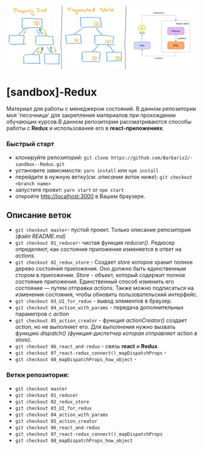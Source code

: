 ![](https://github.com/Barbaris2/-sandbox--Redux/blob/master/images/1.png?style=centerme)

# [sandbox]-Redux

Материал для работы с менеджером состояний. В данном репозитории моя 'песочница' для закрепления материалов при прохождении обучающих курсов.В данном репозитории рассматриваются способы работы с **Redux** и использование его в **react-приложениях**.

### Быстрый старт

- клонируйте репозиторий: `git clone https://github.com/Barbaris2/-sandbox--Redux.git`
- уcтановите зависимости: `yarn install` или `npm install`
- перейдите в нужную ветку(_см. описание веток ниже_): `git checkout <branch name>`
- запустите проект: `yarn start` or `npm start`
- откройте [http://localhost:3000](http://localhost:3000) в Вашем браузере.

## Описание веток

- `git checkout master`- пустой проект. Только описание репозитория _(файл README.md)_
- `git checkout 01_reducer`- чистая функция _reducer()_. Редюсер определяют, как состояние приложения изменяется в ответ на _actions_.
- `git checkout 02_redux_store` - Создает _store_ которое хранит полное дерево состояния приложения. Оно должно быть единственным стором в приложении. _Store_ - объект, который содержит полное состояние приложения. Единственный способ изменить его состояние — путем отправки _actions_. Также можно подписаться на изменения состояния, чтобы обновить пользовательский интерфейс.
- `git checkout 03_UI_for_redux` - вывод элементов в браузер.
- `git checkout 04_action_with_params` - передача дополнительных параметров с _action_
- `git checkout 05_action_creator` - функция _actionCreator()_ создает _action_, но не выполняет его. Для выполнения нужно вызвать функцию _dispatch()_ _(функция-диспетчер которая отправляет action в store)_.
- `git checkout 06_react_and-redux` - связь **react** и **Redux**.
- `git checkout 07_react-redux_connect()_mapDispatchProps` -
- `git checkout 08_mapDispatchProps_how_object` -

### Ветки репозитория:

- `git checkout master`
- `git checkout 01_reducer`
- `git checkout 02_redux_store`
- `git checkout 03_UI_for_redux`
- `git checkout 04_action_with_params`
- `git checkout 05_action_creator`
- `git checkout 06_react_and-redux`
- `git checkout 07_react-redux_connect()_mapDispatchProps`
- `git checkout 08_mapDispatchProps_how_object`
